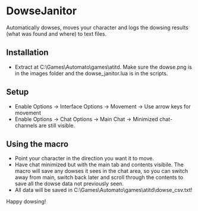 # DowseJanitor

Automatically dowses, moves your character and logs the dowsing results (what was found and where) to text files.

## Installation

- Extract at C:\Games\Automato\games\atitd. Make sure the dowse.png is in the images folder and the dowse_janitor.lua is in the scripts.

## Setup

- Enable Options -> Interface Options -> Movement -> Use arrow keys for movement
- Enable Options -> Chat Options -> Main Chat -> Minimized chat-channels are still visible.

## Using the macro

- Point your character in the direction you want it to move. 
- Have chat minimized but with the main tab and contents visibile. The macro will save any dowses it sees in the chat area, so you can switch away from main, switch back later and scroll through the contents to save all the dowse data not previously seen. 
- All data will be saved in C:\Games\Automato\games\atitd\dowse_csv.txt! 

Happy dowsing! 
